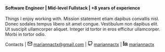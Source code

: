 #### Software Engineer | Mid-level Fullstack | +8 years of experience

Things I enjoy working with. Mission statement etiam dapibus convallis nisl. Donec sodales tempus libero sit amet congue. Vestibulum non dapibus elit. Ut suscipit ullamcorper aliquet. Integer id tortor in eros efficitur ullamcorper. Morbi in tortor odio.

Contacts | <img src="https://github.com/mariannactx/cv/blob/gh-pages/assets/mail.svg" width="16"> mariannactx@gmail.com | <img src="https://github.com/mariannactx/cv/blob/gh-pages/assets/github.svg" width="16"> [mariannactx](https://github.com/mariannactx) | <img src="
https://github.com/mariannactx/cv/blob/gh-pages/assets/linkedin.svg" width="16"> [mariannactx](https://linkedin.com/in/mariannactx)
